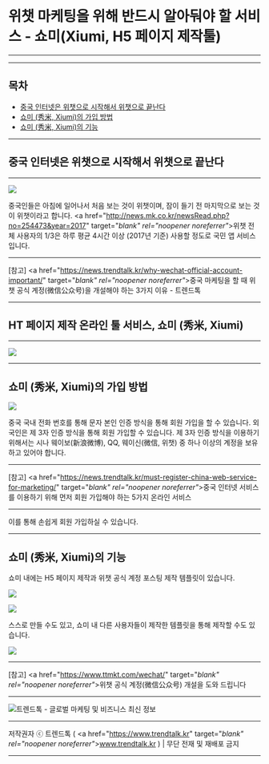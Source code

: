 # 위챗 마케팅을 위해 반드시 알아둬야 할 서비스 - 쇼미(Xiumi, H5 페이지 제작툴)
***
<!-- <a name="index"></a> -->
***
## 목차

- [중국 인터넷은 위챗으로 시작해서 위챗으로 끝난다](#!post-03.md#index-01)
- [쇼미 (秀米, Xiumi)의 가입 방법](#index-02)
- [쇼미 (秀米, Xiumi)의 기능](#index-03)

<!-- <a name="index-01"></a> -->
***
## 중국 인터넷은 위챗으로 시작해서 위챗으로 끝난다

***
![](https://hellotblog.files.wordpress.com/2018/06/xiumi-trendtalk-main.png)

중국인들은 아침에 일어나서 처음 보는 것이 위챗이며, 잠이 들기 전 마지막으로 보는 것이 위챗이라고 합니다.
<a href="http://news.mk.co.kr/newsRead.php?no=254473&year=2017" target="_blank" rel="noopener noreferrer"_>위챗 전체 사용자의 1/3은 하루 평균 4시간 이상 (2017년 기준) 사용</a>할 정도로 국민 앱 서비스입니다.

***
[참고] <a href="https://news.trendtalk.kr/why-wechat-official-account-important/" target="_blank" rel="noopener noreferrer"_>중국 마케팅을 할 때 위챗 공식 계정(微信公众号)을 개설해야 하는 3가지 이유 - 트렌드톡</a>

***
## HT 페이지 제작 온라인 툴 서비스, 쇼미 (秀米, Xiumi)

***
![](./../../*resources-for-localhost/assets/img/xiumi-trendtalk.gif)

<!-- <a name="index-02"></a> -->
***
## 쇼미 (秀米, Xiumi)의 가입 방법

![](https://hellotblog.files.wordpress.com/2018/06/xiumi-registration-trendtalk.png)

중국 국내 전화 번호를 통해 문자 본인 인증 방식을 통해 회원 가입을 할 수 있습니다.
외국인은 제 3자 인증 방식을 통해 회원 가입할 수 있습니다. 제 3자 인증 방식을 이용하기 위해서는 시나 웨이보(新浪微博), QQ, 웨이신(微信, 위챗) 중 하나 이상의 계정을 보유하고 있어야 합니다.

***
[참고] <a href="https://news.trendtalk.kr/must-register-china-web-service-for-marketing/" target="_blank" rel="noopener noreferrer"_>중국 인터넷 서비스를 이용하기 위해 먼저 회원 가입해야 하는 5가지 온라인 서비스</a>

***
이를 통해 손쉽게 회원 가입하실 수 있습니다.

<!-- <a name="index-03"></a> -->
***
## 쇼미 (秀米, Xiumi)의 기능

쇼미 내에는 H5 페이지 제작과 위챗 공식 계정 포스팅 제작 템플릿이 있습니다.

![](https://hellotblog.files.wordpress.com/2018/06/xiumi-trendtalk-02.png)

![](https://hellotblog.files.wordpress.com/2018/06/xiumi-trendtalk-01.png)

스스로 만들 수도 있고, 쇼미 내 다른 사용자들이 제작한 템플릿을 통해 제작할 수도 있습니다.

![](https://hellotblog.files.wordpress.com/2018/06/xiumi-template-trendtalk-01.png)

***
[참고] <a href="https://www.ttmkt.com/wechat/" target="_blank" rel="noopener noreferrer"_>위챗 공식 계정(微信公众号) 개설을 도와 드립니다</a>

***
![트렌드톡 - 글로벌 마케팅 및 비즈니스 최신 정보](https://hellotblog.files.wordpress.com/2018/04/trendtalk-china-cover-966x200.png#full)
***
저작권자 ⓒ 트렌드톡 ( <a href="https://www.trendtalk.kr" target="_blank" rel="noopener noreferrer"_>www.trendtalk.kr</a> ) | 무단 전재 및 재배포 금지
***
